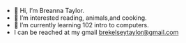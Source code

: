 - 👋 Hi, I’m Breanna Taylor.
- 👀 I’m interested reading, animals,and cooking.
- 🌱 I’m currently learning 102 intro to computers.
- I can be reached at my gmail brekelseytaylor@gmail.com 

<!---
Btaylor007/Btaylor007 is a ✨ special ✨ repository because its `README.md` (this file) appears on your GitHub profile.
You can click the Preview link to take a look at your changes.
--->
